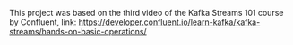 This project was based on the third video of the Kafka Streams 101 course by Confluent, link: https://developer.confluent.io/learn-kafka/kafka-streams/hands-on-basic-operations/